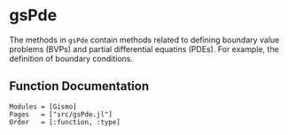 # gsPde

The methods in `gsPde` contain methods related to defining boundary value problems (BVPs) and partial differential equatins (PDEs). For example, the definition of boundary conditions.

## Function Documentation
```@autodocs
Modules = [Gismo]
Pages   = ["src/gsPde.jl"]
Order   = [:function, :type]
```